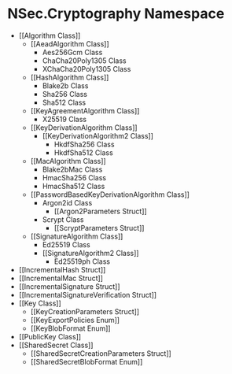 # NSec.Cryptography Namespace

* [[Algorithm Class]]
    * [[AeadAlgorithm Class]]
        * Aes256Gcm Class
        * ChaCha20Poly1305 Class
        * XChaCha20Poly1305 Class
    * [[HashAlgorithm Class]]
        * Blake2b Class
        * Sha256 Class
        * Sha512 Class
    * [[KeyAgreementAlgorithm Class]]
        * X25519 Class
    * [[KeyDerivationAlgorithm Class]]
        * [[KeyDerivationAlgorithm2 Class]]
            * HkdfSha256 Class
            * HkdfSha512 Class
    * [[MacAlgorithm Class]]
        * Blake2bMac Class
        * HmacSha256 Class
        * HmacSha512 Class
    * [[PasswordBasedKeyDerivationAlgorithm Class]]
        * Argon2id Class
            * [[Argon2Parameters Struct]]
        * Scrypt Class
            * [[ScryptParameters Struct]]
    * [[SignatureAlgorithm Class]]
        * Ed25519 Class
        * [[SignatureAlgorithm2 Class]]
            * Ed25519ph Class
* [[IncrementalHash Struct]]
* [[IncrementalMac Struct]]
* [[IncrementalSignature Struct]]
* [[IncrementalSignatureVerification Struct]]
* [[Key Class]]
    * [[KeyCreationParameters Struct]]
    * [[KeyExportPolicies Enum]]
    * [[KeyBlobFormat Enum]]
* [[PublicKey Class]]
* [[SharedSecret Class]]
    * [[SharedSecretCreationParameters Struct]]
    * [[SharedSecretBlobFormat Enum]]
